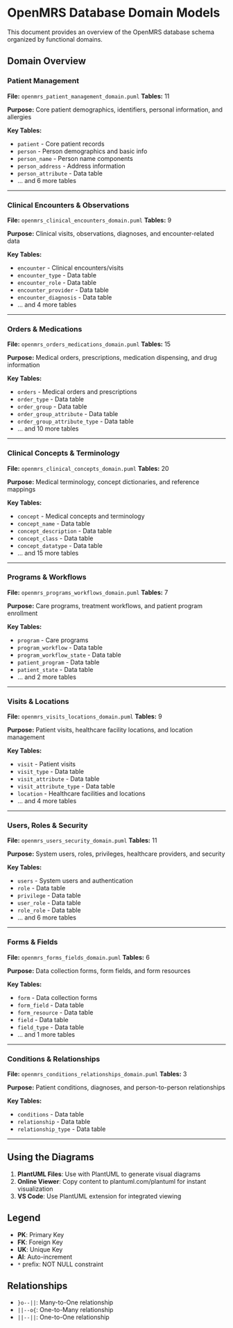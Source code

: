 # OpenMRS Database Domain Models

This document provides an overview of the OpenMRS database schema organized by functional domains.

## Domain Overview

### Patient Management
**File:** `openmrs_patient_management_domain.puml`
**Tables:** 11

**Purpose:** Core patient demographics, identifiers, personal information, and allergies

**Key Tables:**
- `patient` - Core patient records
- `person` - Person demographics and basic info
- `person_name` - Person name components
- `person_address` - Address information
- `person_attribute` - Data table
- ... and 6 more tables

---

### Clinical Encounters & Observations
**File:** `openmrs_clinical_encounters_domain.puml`
**Tables:** 9

**Purpose:** Clinical visits, observations, diagnoses, and encounter-related data

**Key Tables:**
- `encounter` - Clinical encounters/visits
- `encounter_type` - Data table
- `encounter_role` - Data table
- `encounter_provider` - Data table
- `encounter_diagnosis` - Data table
- ... and 4 more tables

---

### Orders & Medications
**File:** `openmrs_orders_medications_domain.puml`
**Tables:** 15

**Purpose:** Medical orders, prescriptions, medication dispensing, and drug information

**Key Tables:**
- `orders` - Medical orders and prescriptions
- `order_type` - Data table
- `order_group` - Data table
- `order_group_attribute` - Data table
- `order_group_attribute_type` - Data table
- ... and 10 more tables

---

### Clinical Concepts & Terminology
**File:** `openmrs_clinical_concepts_domain.puml`
**Tables:** 20

**Purpose:** Medical terminology, concept dictionaries, and reference mappings

**Key Tables:**
- `concept` - Medical concepts and terminology
- `concept_name` - Data table
- `concept_description` - Data table
- `concept_class` - Data table
- `concept_datatype` - Data table
- ... and 15 more tables

---

### Programs & Workflows
**File:** `openmrs_programs_workflows_domain.puml`
**Tables:** 7

**Purpose:** Care programs, treatment workflows, and patient program enrollment

**Key Tables:**
- `program` - Care programs
- `program_workflow` - Data table
- `program_workflow_state` - Data table
- `patient_program` - Data table
- `patient_state` - Data table
- ... and 2 more tables

---

### Visits & Locations
**File:** `openmrs_visits_locations_domain.puml`
**Tables:** 9

**Purpose:** Patient visits, healthcare facility locations, and location management

**Key Tables:**
- `visit` - Patient visits
- `visit_type` - Data table
- `visit_attribute` - Data table
- `visit_attribute_type` - Data table
- `location` - Healthcare facilities and locations
- ... and 4 more tables

---

### Users, Roles & Security
**File:** `openmrs_users_security_domain.puml`
**Tables:** 11

**Purpose:** System users, roles, privileges, healthcare providers, and security

**Key Tables:**
- `users` - System users and authentication
- `role` - Data table
- `privilege` - Data table
- `user_role` - Data table
- `role_role` - Data table
- ... and 6 more tables

---

### Forms & Fields
**File:** `openmrs_forms_fields_domain.puml`
**Tables:** 6

**Purpose:** Data collection forms, form fields, and form resources

**Key Tables:**
- `form` - Data collection forms
- `form_field` - Data table
- `form_resource` - Data table
- `field` - Data table
- `field_type` - Data table
- ... and 1 more tables

---

### Conditions & Relationships
**File:** `openmrs_conditions_relationships_domain.puml`
**Tables:** 3

**Purpose:** Patient conditions, diagnoses, and person-to-person relationships

**Key Tables:**
- `conditions` - Data table
- `relationship` - Data table
- `relationship_type` - Data table

---

## Using the Diagrams

1. **PlantUML Files**: Use with PlantUML to generate visual diagrams
2. **Online Viewer**: Copy content to plantuml.com/plantuml for instant visualization
3. **VS Code**: Use PlantUML extension for integrated viewing

## Legend

- **PK**: Primary Key
- **FK**: Foreign Key
- **UK**: Unique Key
- **AI**: Auto-increment
- `*` prefix: NOT NULL constraint

## Relationships

- `}o--||`: Many-to-One relationship
- `||--o{`: One-to-Many relationship
- `||--||`: One-to-One relationship